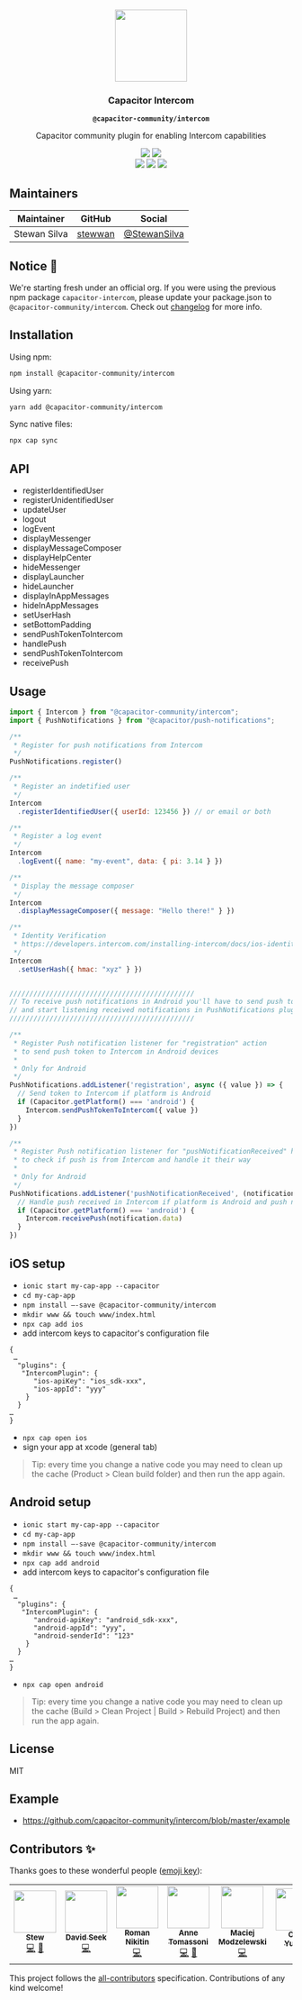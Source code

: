 <p align="center"><br><img src="https://user-images.githubusercontent.com/236501/85893648-1c92e880-b7a8-11ea-926d-95355b8175c7.png" width="128" height="128" /></p>
<h3 align="center">Capacitor Intercom</h3>
<p align="center"><strong><code>@capacitor-community/intercom</code></strong></p>
<p align="center">
  Capacitor community plugin for enabling Intercom capabilities
</p>

<p align="center">
  <img src="https://img.shields.io/maintenance/yes/2020?style=flat-square" />
  <a href="https://www.npmjs.com/package/@capacitor-community/intercom"><img src="https://img.shields.io/npm/l/@capacitor-community/intercom?style=flat-square" /></a>
<br>
  <a href="https://www.npmjs.com/package/@capacitor-community/intercom"><img src="https://img.shields.io/npm/dw/@capacitor-community/intercom?style=flat-square" /></a>
  <a href="https://www.npmjs.com/package/@capacitor-community/intercom"><img src="https://img.shields.io/npm/v/@capacitor-community/intercom?style=flat-square" /></a>
  <!-- ALL-CONTRIBUTORS-BADGE:START - Do not remove or modify this section -->
<a href="#contributors"><img src="https://img.shields.io/badge/all%20contributors-6-orange?style=flat-square" /></a>
<!-- ALL-CONTRIBUTORS-BADGE:END -->
</p>

## Maintainers

| Maintainer   | GitHub                                | Social                                          |
| ------------ | ------------------------------------- | ----------------------------------------------- |
| Stewan Silva | [stewwan](https://github.com/stewwan) | [@StewanSilva](https://twitter.com/StewanSilva) |

## Notice 🚀

We're starting fresh under an official org. If you were using the previous npm package `capacitor-intercom`, please update your package.json to `@capacitor-community/intercom`. Check out [changelog](/CHANGELOG.md) for more info.

## Installation

Using npm:

```bash
npm install @capacitor-community/intercom
```

Using yarn:

```bash
yarn add @capacitor-community/intercom
```

Sync native files:

```bash
npx cap sync
```

## API

- registerIdentifiedUser
- registerUnidentifiedUser
- updateUser
- logout
- logEvent
- displayMessenger
- displayMessageComposer
- displayHelpCenter
- hideMessenger
- displayLauncher
- hideLauncher
- displayInAppMessages
- hideInAppMessages
- setUserHash
- setBottomPadding
- sendPushTokenToIntercom
- handlePush
- sendPushTokenToIntercom
- receivePush

## Usage

```js
import { Intercom } from "@capacitor-community/intercom";
import { PushNotifications } from "@capacitor/push-notifications";

/**
 * Register for push notifications from Intercom
 */
PushNotifications.register()

/**
 * Register an indetified user
 */
Intercom
  .registerIdentifiedUser({ userId: 123456 }) // or email or both

/**
 * Register a log event
 */
Intercom
  .logEvent({ name: "my-event", data: { pi: 3.14 } })

/**
 * Display the message composer
 */
Intercom
  .displayMessageComposer({ message: "Hello there!" } })

/**
 * Identity Verification
 * https://developers.intercom.com/installing-intercom/docs/ios-identity-verification
 */
Intercom
  .setUserHash({ hmac: "xyz" } })


//////////////////////////////////////////////
// To receive push notifications in Android you'll have to send push token to Intercom
// and start listening received notifications in PushNotifications plugin:
//////////////////////////////////////////////

/**
 * Register Push notification listener for "registration" action
 * to send push token to Intercom in Android devices
 * 
 * Only for Android
 */
PushNotifications.addListener('registration', async ({ value }) => {
  // Send token to Intercom if platform is Android
  if (Capacitor.getPlatform() === 'android') {
    Intercom.sendPushTokenToIntercom({ value })
  }
})

/**
 * Register Push notification listener for "pushNotificationReceived" handler
 * to check if push is from Intercom and handle it their way
 * 
 * Only for Android
 */
PushNotifications.addListener('pushNotificationReceived', (notification) => {
  // Handle push received in Intercom if platform is Android and push notification is coming from Intercom
  if (Capacitor.getPlatform() === 'android') {
    Intercom.receivePush(notification.data)
  }
})
```

## iOS setup

- `ionic start my-cap-app --capacitor`
- `cd my-cap-app`
- `npm install —-save @capacitor-community/intercom`
- `mkdir www && touch www/index.html`
- `npx cap add ios`
- add intercom keys to capacitor's configuration file

```
{
 …
  "plugins": {
   "IntercomPlugin": {
      "ios-apiKey": "ios_sdk-xxx",
      "ios-appId": "yyy"
    }
  }
…
}
```

- `npx cap open ios`
- sign your app at xcode (general tab)

> Tip: every time you change a native code you may need to clean up the cache (Product > Clean build folder) and then run the app again.

## Android setup

- `ionic start my-cap-app --capacitor`
- `cd my-cap-app`
- `npm install —-save @capacitor-community/intercom`
- `mkdir www && touch www/index.html`
- `npx cap add android`
- add intercom keys to capacitor's configuration file

```
{
 …
  "plugins": {
   "IntercomPlugin": {
      "android-apiKey": "android_sdk-xxx",
      "android-appId": "yyy",
      "android-senderId": "123"
    }
  }
…
}
```

- `npx cap open android`

> Tip: every time you change a native code you may need to clean up the cache (Build > Clean Project | Build > Rebuild Project) and then run the app again.

## License

MIT

## Example

- https://github.com/capacitor-community/intercom/blob/master/example

## Contributors ✨

Thanks goes to these wonderful people ([emoji key](https://allcontributors.org/docs/en/emoji-key)):

<!-- ALL-CONTRIBUTORS-LIST:START - Do not remove or modify this section -->
<!-- prettier-ignore-start -->
<!-- markdownlint-disable -->
<table>
  <tr>
    <td align="center"><a href="https://twitter.com/StewanSilva"><img src="https://avatars1.githubusercontent.com/u/719763?v=4" width="75px;" alt=""/><br /><sub><b>Stew</b></sub></a><br /><a href="https://github.com/capacitor-community/intercom/commits?author=stewwan" title="Code">💻</a> <a href="https://github.com/capacitor-community/intercom/commits?author=stewwan" title="Documentation">📖</a></td>
    <td align="center"><a href="https://davidseek.com/"><img src="https://avatars2.githubusercontent.com/u/17073950?v=4" width="75px;" alt=""/><br /><sub><b>David Seek</b></sub></a><br /><a href="https://github.com/capacitor-community/intercom/commits?author=davidseek" title="Code">💻</a></td>
    <td align="center"><a href="https://github.com/rnikitin"><img src="https://avatars3.githubusercontent.com/u/1829318?v=4" width="75px;" alt=""/><br /><sub><b>Roman Nikitin</b></sub></a><br /><a href="https://github.com/capacitor-community/intercom/commits?author=rnikitin" title="Code">💻</a></td>
    <td align="center"><a href="https://github.com/atomassoni"><img src="https://avatars1.githubusercontent.com/u/17362459?v=4" width="75px;" alt=""/><br /><sub><b>Anne Tomassoni</b></sub></a><br /><a href="https://github.com/capacitor-community/intercom/commits?author=atomassoni" title="Code">💻</a> <a href="https://github.com/capacitor-community/intercom/pulls?q=is%3Apr+reviewed-by%3Aatomassoni" title="Reviewed Pull Requests">👀</a></td>
    <td align="center"><a href="https://github.com/mmodzelewski"><img src="https://avatars2.githubusercontent.com/u/7762633?v=4" width="75px;" alt=""/><br /><sub><b>Maciej Modzelewski</b></sub></a><br /><a href="https://github.com/capacitor-community/intercom/commits?author=mmodzelewski" title="Code">💻</a></td>
    <td align="center"><a href="https://github.com/spaghettiguru"><img src="https://avatars.githubusercontent.com/u/5624009?v=4" width="75px;" alt=""/><br /><sub><b>Oleg Yuzvik</b></sub></a><br /><a href="#maintenance-spaghettiguru" title="Maintenance">🚧</a></td>
  </tr>
</table>

<!-- markdownlint-enable -->
<!-- prettier-ignore-end -->
<!-- ALL-CONTRIBUTORS-LIST:END -->

This project follows the [all-contributors](https://github.com/all-contributors/all-contributors) specification. Contributions of any kind welcome!
